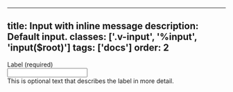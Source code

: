 <!--
 *              Copyright (c) 2025 Visa, Inc.
 *
 * Licensed under the Apache License, Version 2.0 (the "License");
 * you may not use this file except in compliance with the License.
 * You may obtain a copy of the License at
 *
 *         http://www.apache.org/licenses/LICENSE-2.0
 *
 * Unless required by applicable law or agreed to in writing, software
 * distributed under the License is distributed on an "AS IS" BASIS,
 * WITHOUT WARRANTIES OR CONDITIONS OF ANY KIND, either express or implied.
 * See the License for the specific language governing permissions and
 * limitations under the License.
 *
 -->
---
title: Input with inline message
description: Default input. 
classes: ['.v-input', '%input', 'input($root)']
tags: ['docs']
order: 2
---

<div class="v-flex v-flex-col v-gap-4">
  <label class="v-label" for="input-test-inline">
    Label (required)
  </label>
  <div class="v-input-container v-surface v-flex-row">
    <input aria-describedby="input-message-test-inline" class="v-input" id="input-test-inline" name="text-input-inline" type="text"/>
  </div>
  <span class="v-input-message" id="input-message-test-inline">
    This is optional text that describes the label in more detail.
  </span>
</div>
